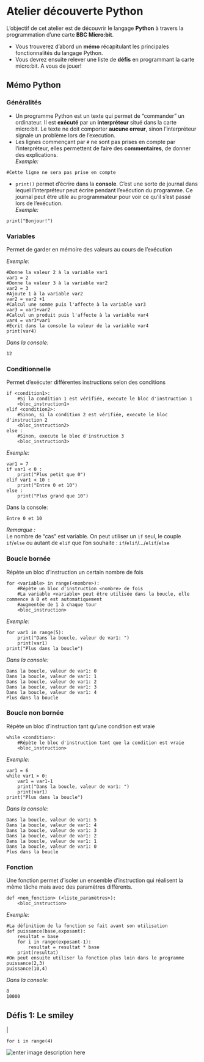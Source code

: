 <h1 id="atelier-découverte-python">Atelier découverte Python</h1>
<p>L’objectif de cet atelier est de découvrir le langage <strong>Python</strong> à travers la programmation d’une carte <strong>BBC Micro:bit</strong>.</p>
<ul>
<li>Vous trouverez d’abord un <strong>mémo</strong> récapitulant les principales fonctionnalités du langage Python.</li>
<li>Vous devrez ensuite relever une liste de <strong>défis</strong> en programmant la carte micro:bit. A vous de jouer!</li>
</ul>
<h2 id="mémo-python">Mémo Python</h2>
<h3 id="généralités">Généralités</h3>
<ul>
<li>Un programme  Python est un texte qui permet de “commander” un ordinateur. Il est <strong>exécuté</strong> par un <strong>interpréteur</strong> situé dans la carte micro:bit. Le texte ne doit comporter <strong>aucune erreur</strong>, sinon l’interpréteur signale un problème lors de l’execution.</li>
<li>Les lignes commençant par <code>#</code> ne sont pas prises en compte par l’interpréteur, elles permettent de faire des <strong>commentaires</strong>, de donner des explications.<br>
<em>Exemple:</em></li>
</ul>
<pre class=" language-python"><code class="prism  language-python"><span class="token comment">#Cette ligne ne sera pas prise en compte </span>
</code></pre>
<ul>
<li><code>print()</code> permet d’écrire dans la <strong>console</strong>. C’est une sorte de journal dans lequel l’interpréteur peut écrire pendant l’exécution du programme. Ce journal peut être utile au programmateur pour voir ce qu’il s’est passé lors de l’exécution.<br>
<em>Exemple:</em></li>
</ul>
<pre class=" language-python"><code class="prism  language-python"><span class="token keyword">print</span><span class="token punctuation">(</span><span class="token string">"Bonjour!"</span><span class="token punctuation">)</span>
</code></pre>
<h3 id="variables">Variables</h3>
<p>Permet de garder en mémoire des valeurs au cours de l’exécution</p>
<p><em>Exemple:</em></p>
<pre class=" language-python"><code class="prism  language-python"><span class="token comment">#Donne la valeur 2 à la variable var1</span>
var1 <span class="token operator">=</span> <span class="token number">2</span>
<span class="token comment">#Donne la valeur 3 à la variable var2</span>
var2 <span class="token operator">=</span> <span class="token number">3</span>
<span class="token comment">#Ajoute 1 à la variable var2</span>
var2 <span class="token operator">=</span> var2 <span class="token operator">+</span><span class="token number">1</span>
<span class="token comment">#Calcul une somme puis l'affecte à la variable var3</span>
var3 <span class="token operator">=</span> var1<span class="token operator">+</span>var2
<span class="token comment">#Calcul un produit puis l'affecte à la variable var4</span>
var4 <span class="token operator">=</span> var3<span class="token operator">*</span>var1
<span class="token comment">#Ecrit dans la console la valeur de la variable var4</span>
<span class="token keyword">print</span><span class="token punctuation">(</span>var4<span class="token punctuation">)</span>
</code></pre>
<p><em>Dans la console:</em></p>
<pre><code>12
</code></pre>
<h3 id="conditionnelle">Conditionnelle</h3>
<p>Permet d’exécuter différentes instructions selon des conditions</p>
<pre class=" language-python"><code class="prism  language-python"><span class="token keyword">if</span> <span class="token operator">&lt;</span>condition1<span class="token operator">&gt;</span><span class="token punctuation">:</span>
	<span class="token comment">#Si la condition 1 est vérifiée, execute le bloc d'instruction 1</span>
	<span class="token operator">&lt;</span>bloc_instruction1<span class="token operator">&gt;</span>
<span class="token keyword">elif</span> <span class="token operator">&lt;</span>condition2<span class="token operator">&gt;</span><span class="token punctuation">:</span>
	<span class="token comment">#Sinon, si la condition 2 est vérifiée, execute le bloc d'instruction 2</span>
	<span class="token operator">&lt;</span>bloc_instruction2<span class="token operator">&gt;</span>
<span class="token keyword">else</span> <span class="token punctuation">:</span>
	<span class="token comment">#Sinon, execute le bloc d'instruction 3</span>
	<span class="token operator">&lt;</span>bloc_instruction3<span class="token operator">&gt;</span>
</code></pre>
<p><em>Exemple:</em></p>
<pre class=" language-python"><code class="prism  language-python">var1 <span class="token operator">=</span> <span class="token number">7</span>
<span class="token keyword">if</span> var1 <span class="token operator">&lt;</span> <span class="token number">0</span> <span class="token punctuation">:</span>
	<span class="token keyword">print</span><span class="token punctuation">(</span><span class="token string">"Plus petit que 0"</span><span class="token punctuation">)</span>
<span class="token keyword">elif</span> var1 <span class="token operator">&lt;</span> <span class="token number">10</span> <span class="token punctuation">:</span>
	<span class="token keyword">print</span><span class="token punctuation">(</span><span class="token string">"Entre 0 et 10"</span><span class="token punctuation">)</span>
<span class="token keyword">else</span> <span class="token punctuation">:</span>
	<span class="token keyword">print</span><span class="token punctuation">(</span><span class="token string">"Plus grand que 10"</span><span class="token punctuation">)</span>
</code></pre>
<p>Dans la console:</p>
<pre><code>Entre 0 et 10
</code></pre>
<p><em>Remarque :</em><br>
Le nombre de  “cas” est variable. On peut utiliser  un <code>if</code> seul, le couple <code>if</code>/<code>else</code>  ou autant de <code>elif</code> que l’on souhaite :  <code>if</code>/<code>elif</code>/…/<code>elif</code>/<code>else</code></p>
<h3 id="boucle-bornée">Boucle bornée</h3>
<p>Répète un bloc d’instruction un certain nombre de fois</p>
<pre class=" language-python"><code class="prism  language-python"><span class="token keyword">for</span> <span class="token operator">&lt;</span>variable<span class="token operator">&gt;</span> <span class="token keyword">in</span> <span class="token builtin">range</span><span class="token punctuation">(</span><span class="token operator">&lt;</span>nombre<span class="token operator">&gt;</span><span class="token punctuation">)</span><span class="token punctuation">:</span>
	<span class="token comment">#Répète un bloc d'instruction &lt;nombre&gt; de fois</span>
	<span class="token comment">#La variable &lt;variable&gt; peut être utilisée dans la boucle, elle commence à 0 et est automatiquement </span>
	<span class="token comment">#augmentée de 1 à chaque tour</span>
	<span class="token operator">&lt;</span>bloc_instruction<span class="token operator">&gt;</span>
</code></pre>
<p><em>Exemple:</em></p>
<pre class=" language-python"><code class="prism  language-python"><span class="token keyword">for</span> var1 <span class="token keyword">in</span> <span class="token builtin">range</span><span class="token punctuation">(</span><span class="token number">5</span><span class="token punctuation">)</span><span class="token punctuation">:</span>
	<span class="token keyword">print</span><span class="token punctuation">(</span><span class="token string">"Dans la boucle, valeur de var1: "</span><span class="token punctuation">)</span>
	<span class="token keyword">print</span><span class="token punctuation">(</span>var1<span class="token punctuation">)</span>
<span class="token keyword">print</span><span class="token punctuation">(</span><span class="token string">"Plus dans la boucle"</span><span class="token punctuation">)</span>
</code></pre>
<p><em>Dans la console:</em></p>
<pre><code>Dans la boucle, valeur de var1: 0
Dans la boucle, valeur de var1: 1
Dans la boucle, valeur de var1: 2
Dans la boucle, valeur de var1: 3
Dans la boucle, valeur de var1: 4
Plus dans la boucle
</code></pre>
<h3 id="boucle-non-bornée">Boucle non bornée</h3>
<p>Répète un bloc d’instruction tant qu’une condition est vraie</p>
<pre class=" language-python"><code class="prism  language-python"><span class="token keyword">while</span> <span class="token operator">&lt;</span>condition<span class="token operator">&gt;</span><span class="token punctuation">:</span>
	<span class="token comment">#Répète le bloc d'instruction tant que la condition est vraie</span>
	<span class="token operator">&lt;</span>bloc_instruction<span class="token operator">&gt;</span>
</code></pre>
<p><em>Exemple:</em></p>
<pre class=" language-python"><code class="prism  language-python">var1 <span class="token operator">=</span> <span class="token number">6</span>
<span class="token keyword">while</span> var1 <span class="token operator">&gt;</span> <span class="token number">0</span><span class="token punctuation">:</span> 
	var1 <span class="token operator">=</span> var1<span class="token number">-1</span>
	<span class="token keyword">print</span><span class="token punctuation">(</span><span class="token string">"Dans la boucle, valeur de var1: "</span><span class="token punctuation">)</span>
	<span class="token keyword">print</span><span class="token punctuation">(</span>var1<span class="token punctuation">)</span>
<span class="token keyword">print</span><span class="token punctuation">(</span><span class="token string">"Plus dans la boucle"</span><span class="token punctuation">)</span>
</code></pre>
<p><em>Dans la console</em>:</p>
<pre><code>Dans la boucle, valeur de var1: 5
Dans la boucle, valeur de var1: 4
Dans la boucle, valeur de var1: 3
Dans la boucle, valeur de var1: 2
Dans la boucle, valeur de var1: 1
Dans la boucle, valeur de var1: 0
Plus dans la boucle
</code></pre>
<h3 id="fonction">Fonction</h3>
<p>Une fonction permet d’isoler un ensemble d’instruction qui réalisent la même tâche mais avec des paramètres différents.</p>
<pre class=" language-python"><code class="prism  language-python"><span class="token keyword">def</span> <span class="token operator">&lt;</span>nom_fonction<span class="token operator">&gt;</span> <span class="token punctuation">(</span><span class="token operator">&lt;</span>liste_paramètres<span class="token operator">&gt;</span><span class="token punctuation">)</span><span class="token punctuation">:</span>
	<span class="token operator">&lt;</span>bloc_instruction<span class="token operator">&gt;</span>
</code></pre>
<p><em>Exemple:</em></p>
<pre class=" language-python"><code class="prism  language-python"><span class="token comment">#La définition de la fonction se fait avant son utilisation</span>
<span class="token keyword">def</span> <span class="token function">puissance</span><span class="token punctuation">(</span>base<span class="token punctuation">,</span>exposant<span class="token punctuation">)</span><span class="token punctuation">:</span>
	resultat <span class="token operator">=</span> base
	<span class="token keyword">for</span> i <span class="token keyword">in</span> <span class="token builtin">range</span><span class="token punctuation">(</span>exposant<span class="token number">-1</span><span class="token punctuation">)</span><span class="token punctuation">:</span>
		resultat <span class="token operator">=</span> resultat <span class="token operator">*</span> base
	<span class="token keyword">print</span><span class="token punctuation">(</span>resultat<span class="token punctuation">)</span>
<span class="token comment">#On peut ensuite utiliser la fonction plus loin dans le programme</span>
puissance<span class="token punctuation">(</span><span class="token number">2</span><span class="token punctuation">,</span><span class="token number">3</span><span class="token punctuation">)</span>
puissance<span class="token punctuation">(</span><span class="token number">10</span><span class="token punctuation">,</span><span class="token number">4</span><span class="token punctuation">)</span>
</code></pre>
<p><em>Dans la console</em>:</p>
<pre><code>8
10000
</code></pre>
<h2 id="défis-1-le-smiley">Défis 1: Le smiley</h2>
<p>|</p>
<pre class=" language-python"><code class="prism  language-python"><span class="token keyword">for</span> i <span class="token keyword">in</span> <span class="token builtin">range</span><span class="token punctuation">(</span><span class="token number">4</span><span class="token punctuation">)</span>
</code></pre>
<p><img src="https://docs.google.com/uc?id=1qLTLoWg2SzmAfVda-EX8U4G9FzQW1TFz" alt="enter image description here"></p>

